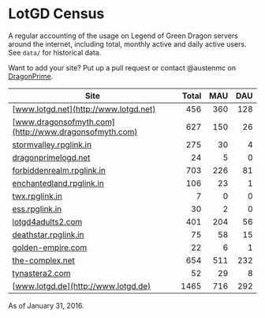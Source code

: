 # LotGD Census
A regular accounting of the usage on Legend of Green Dragon servers around the internet, including total, monthly active and daily active users. See `data/` for historical data.

Want to add your site? Put up a pull request or contact @austenmc on [DragonPrime](http://dragonprime.net).


Site | Total | MAU | DAU
--- | ---:| ---:| ---:
[www.lotgd.net](http://www.lotgd.net)|456|360|128
[www.dragonsofmyth.com](http://www.dragonsofmyth.com)|627|150|26
[stormvalley.rpglink.in](http://stormvalley.rpglink.in)|275|30|4
[dragonprimelogd.net](http://dragonprimelogd.net)|24|5|0
[forbiddenrealm.rpglink.in](http://forbiddenrealm.rpglink.in)|703|226|81
[enchantedland.rpglink.in](http://enchantedland.rpglink.in)|106|23|1
[twx.rpglink.in](http://twx.rpglink.in)|7|0|0
[ess.rpglink.in](http://ess.rpglink.in)|30|2|0
[lotgd4adults2.com](http://lotgd4adults2.com)|401|204|56
[deathstar.rpglink.in](http://deathstar.rpglink.in)|75|58|15
[golden-empire.com](http://golden-empire.com)|22|6|1
[the-complex.net](http://the-complex.net)|654|511|232
[tynastera2.com](http://tynastera2.com)|52|29|8
[www.lotgd.de](http://www.lotgd.de)|1465|716|292

As of January 31, 2016.
